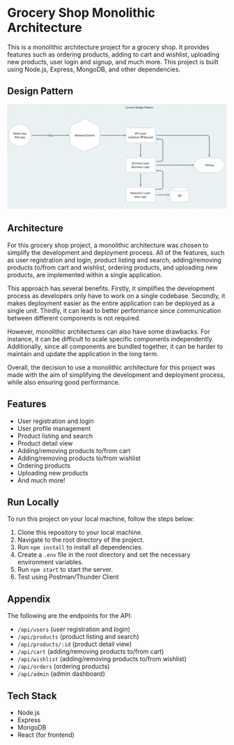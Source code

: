 # Grocery Shop Monolithic Architecture

This is a monolithic architecture project for a grocery shop. It provides features such as ordering products, adding to cart and wishlist, uploading new products, user login and signup, and much more. This project is built using Node.js, Express, MongoDB, and other dependencies.

## Design Pattern

![Design Pattern](./image/Screenshot%20from%202023-03-14%2010-20-51.png)

## Architecture

For this grocery shop project, a monolithic architecture was chosen to simplify the development and deployment process. All of the features, such as user registration and login, product listing and search, adding/removing products to/from cart and wishlist, ordering products, and uploading new products, are implemented within a single application.

This approach has several benefits. Firstly, it simplifies the development process as developers only have to work on a single codebase. Secondly, it makes deployment easier as the entire application can be deployed as a single unit. Thirdly, it can lead to better performance since communication between different components is not required.

However, monolithic architectures can also have some drawbacks. For instance, it can be difficult to scale specific components independently. Additionally, since all components are bundled together, it can be harder to maintain and update the application in the long term.

Overall, the decision to use a monolithic architecture for this project was made with the aim of simplifying the development and deployment process, while also ensuring good performance.

## Features

- User registration and login
- User profile management
- Product listing and search
- Product detail view
- Adding/removing products to/from cart
- Adding/removing products to/from wishlist
- Ordering products
- Uploading new products
- And much more!

## Run Locally

To run this project on your local machine, follow the steps below:

1. Clone this repository to your local machine.
2. Navigate to the root directory of the project.
3. Run `npm install` to install all dependencies.
4. Create a `.env` file in the root directory and set the necessary environment variables.
5. Run `npm start` to start the server.
6. Test using Postman/Thunder Client

## Appendix

The following are the endpoints for the API:

- `/api/users` (user registration and login)
- `/api/products` (product listing and search)
- `/api/products/:id` (product detail view)
- `/api/cart` (adding/removing products to/from cart)
- `/api/wishlist` (adding/removing products to/from wishlist)
- `/api/orders` (ordering products)
- `/api/admin` (admin dashboard)

## Tech Stack

- Node.js
- Express
- MongoDB
- React (for frontend)
